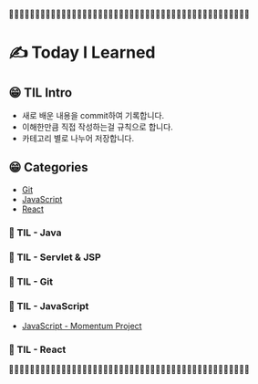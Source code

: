 
📙📒📗📘📕📔📙📒📗📘📕📔📙📒📗📘📕📔📙📒📗📘📕📔📙📒📗📘📕📔📙📒📗📘📕📔📙📒📗📘📕📔📙📒📗📘

# ✍ Today I Learned


## 😁 TIL Intro
* 새로 배운 내용을 commit하여 기록합니다.<br />
* 이해한만큼 직접 작성하는걸 규칙으로 합니다.<br />
* 카테고리 별로 나누어 저장합니다.

## 😁 Categories
* [Git](#git)
* [JavaScript](#javascript)
* [React](#react)



### 📕 TIL - Java

### 📒 TIL - Servlet & JSP

### 📗 TIL - Git

### 📘 TIL - JavaScript
* [JavaScript - Momentum Project]()

### 📙 TIL - React

  📙📒📗📘📕📔📙📒📗📘📕📔📙📒📗📘📕📔📙📒📗📘📕📔📙📒📗📘📕📔📙📒📗📘📕📔📙📒📗📘📕📔📙📒📗📘
